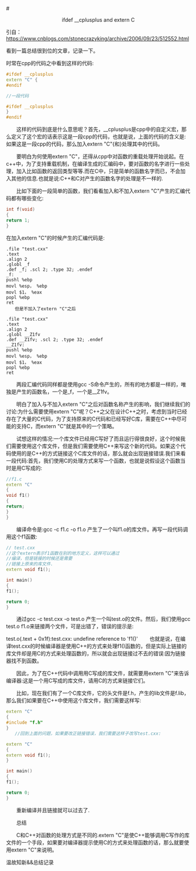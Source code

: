 #<center>ifdef __cplusplus and extern C</center>

引自：https://www.cnblogs.com/stonecrazyking/archive/2006/09/23/512552.html

看到一篇总结很到位的文章，记录一下。

时常在cpp的代码之中看到这样的代码:

```cpp
#ifdef __cplusplus 
extern "C" { 
#endif

//一段代码

#ifdef __cplusplus 
} 
#endif
```
 
　　这样的代码到底是什么意思呢？首先，__cplusplus是cpp中的自定义宏，那么定义了这个宏的话表示这是一段cpp的代码，也就是说，上面的代码的含义是:如果这是一段cpp的代码，那么加入extern "C"{和}处理其中的代码。

　　要明白为何使用extern "C"，还得从cpp中对函数的重载处理开始说起。在c++中，为了支持重载机制，在编译生成的汇编码中，要对函数的名字进行一些处理，加入比如函数的返回类型等等.而在C中，只是简单的函数名字而已，不会加入其他的信息.也就是说:C++和C对产生的函数名字的处理是不一样的.

　　比如下面的一段简单的函数，我们看看加入和不加入extern "C"产生的汇编代码都有哪些变化:

```cpp
int f(void) 
{ 
return 1; 
} 
```
在加入extern "C"的时候产生的汇编代码是:

```x86asm
.file "test.cxx" 
.text 
.align 2 
.globl _f 
.def _f; .scl 2; .type 32; .endef 
_f: 
pushl %ebp 
movl %esp， %ebp 
movl $1， %eax 
popl %ebp 
ret 
　　但是不加入了extern "C"之后

.file "test.cxx" 
.text 
.align 2 
.globl __Z1fv 
.def __Z1fv; .scl 2; .type 32; .endef 
__Z1fv: 
pushl %ebp 
movl %esp， %ebp 
movl $1， %eax 
popl %ebp 
ret 
```
　　两段汇编代码同样都是使用gcc -S命令产生的，所有的地方都是一样的，唯独是产生的函数名，一个是_f，一个是__Z1fv。

　　明白了加入与不加入extern "C"之后对函数名称产生的影响，我们继续我们的讨论:为什么需要使用extern "C"呢？C++之父在设计C++之时，考虑到当时已经存在了大量的C代码，为了支持原来的C代码和已经写好C库，需要在C++中尽可能的支持C，而extern "C"就是其中的一个策略。

　　试想这样的情况:一个库文件已经用C写好了而且运行得很良好，这个时候我们需要使用这个库文件，但是我们需要使用C++来写这个新的代码。如果这个代码使用的是C++的方式链接这个C库文件的话，那么就会出现链接错误.我们来看一段代码:首先，我们使用C的处理方式来写一个函数，也就是说假设这个函数当时是用C写成的:

```cpp
//f1.c 
extern "C" 
{ 
void f1() 
{ 
return; 
} 
} 
```
　　编译命令是:gcc -c f1.c -o f1.o 产生了一个叫f1.o的库文件。再写一段代码调用这个f1函数:
　　
```cpp
// test.cxx 
//这个extern表示f1函数在别的地方定义，这样可以通过 
//编译，但是链接的时候还是需要 
//链接上原来的库文件. 
extern void f1();

int main() 
{ 
f1();

return 0; 
} 
```
　　通过gcc -c test.cxx -o test.o 产生一个叫test.o的文件。然后，我们使用gcc test.o f1.o来链接两个文件，可是出错了，错误的提示是:

test.o(.text + 0x1f):test.cxx: undefine reference to 'f1()' 
　　也就是说，在编译test.cxx的时候编译器是使用C++的方式来处理f1()函数的，但是实际上链接的库文件却是用C的方式来处理函数的，所以就会出现链接过不去的错误:因为链接器找不到函数。

　　因此，为了在C++代码中调用用C写成的库文件，就需要用extern "C"来告诉编译器:这是一个用C写成的库文件，请用C的方式来链接它们。

　　比如，现在我们有了一个C库文件，它的头文件是f.h，产生的lib文件是f.lib，那么我们如果要在C++中使用这个库文件，我们需要这样写:

```cpp
extern "C" 
{ 
#include "f.h" 
} 
　　//回到上面的问题，如果要改正链接错误，我们需要这样子改写test.cxx:

extern "C" 
{ 
extern void f1(); 
}

int main() 
{ 
f1();

return 0; 
} 
```
　　重新编译并且链接就可以过去了.

　　总结

　　C和C++对函数的处理方式是不同的.extern "C"是使C++能够调用C写作的库文件的一个手段，如果要对编译器提示使用C的方式来处理函数的话，那么就要使用extern "C"来说明。

温故知新&&总结记录